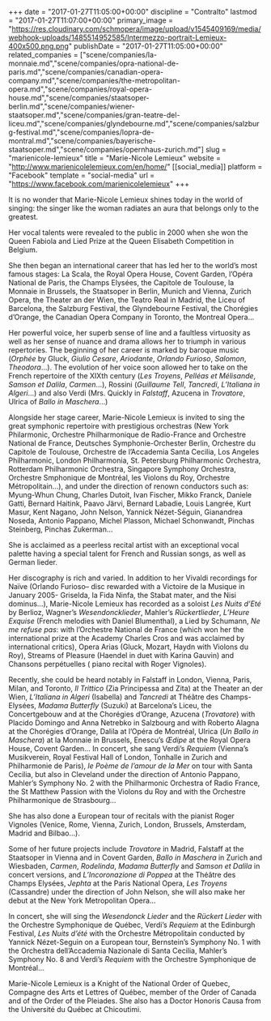 +++
date = "2017-01-27T11:05:00+00:00"
discipline = "Contralto"
lastmod = "2017-01-27T11:07:00+00:00"
primary_image = "https://res.cloudinary.com/schmopera/image/upload/v1545409169/media/webhook-uploads/1485514952585/Intermezzo-portrait-Lemieux-400x500.png.png"
publishDate = "2017-01-27T11:05:00+00:00"
related_companies = ["scene/companies/la-monnaie.md","scene/companies/opra-national-de-paris.md","scene/companies/canadian-opera-company.md","scene/companies/the-metropolitan-opera.md","scene/companies/royal-opera-house.md","scene/companies/staatsoper-berlin.md","scene/companies/wiener-staatsoper.md","scene/companies/gran-teatre-del-liceu.md","scene/companies/glyndebourne.md","scene/companies/salzburg-festival.md","scene/companies/lopra-de-montral.md","scene/companies/bayerische-staatsoper.md","scene/companies/opernhaus-zurich.md"]
slug = "marienicole-lemieux"
title = "Marie-Nicole Lemieux"
website = "http://www.marienicolelemieux.com/en/home/"
[[social_media]]
platform = "Facebook"
template = "social-media"
url = "https://www.facebook.com/marienicolelemieux"
+++

It is no wonder that Marie-Nicole Lemieux shines today in the world of singing: the singer like the woman radiates an aura that belongs only to the greatest.

Her vocal talents were revealed to the public in 2000 when she won the Queen Fabiola and Lied Prize at the Queen Elisabeth Competition in Belgium.

She then began an international career that has led her to the world’s most famous stages: La Scala, the Royal Opera House, Covent Garden, l’Opéra National de Paris, the Champs Elysées, the Capitole de Toulouse, la Monnaie in Brussels, the Staatsoper in Berlin, Munich and Vienna, Zurich Opera, the Theater an der Wien, the Teatro Real in Madrid, the Liceu of Barcelona, the Salzburg Festival, the Glyndebourne Festival, the Chorégies d’Orange, the Canadian Opera Company in Toronto, the Montreal Opera…

Her powerful voice, her superb sense of line and a faultless virtuosity as well as her sense of nuance and drama allows her to triumph in various repertories. The beginning of her career is marked by baroque music (*Orphée* by Gluck, *Giulio Cesare*, *Ariodante*, *Orlando Furioso*, *Salomon*, *Theodora*…). The evolution of her voice soon allowed her to take on the French repertoire of the XIXth century (*Les Troyens*, *Pelléas et Mélisande*, *Samson et Dalila*, *Carmen*…), Rossini (*Guillaume Tell*, *Tancredi*, *L’Italiana in Algeri*…) and also Verdi (Mrs. Quickly in *Falstaff*, Azucena in *Trovatore*, Ulrica of *Ballo in Maschera*…)

Alongside her stage career, Marie-Nicole Lemieux is invited to sing the great symphonic repertoire with prestigious orchestras (New York Philarmonic, Orchestre Philharmonique de Radio-France and Orchestre National de France, Deutsches Symphonie-Orchester Berlin, Orchestre du Capitole de Toulouse, Orchestre de l’Accademia Santa Cecilia, Los Angeles Philharmonic, London Philharmonia, St. Petersburg Philharmonic Orchestra, Rotterdam Philharmonic Orchestra, Singapore Symphony Orchestra, Orchestre Smphonique de Montréal, les Violons du Roy, Orchestre Métropolitain…), and under the direction of renown conductors such as: Myung-Whun Chung, Charles Dutoit, Ivan Fischer, Mikko Franck, Daniele Gatti, Bernard Haitink, Paavo Järvi, Bernard Labadie, Louis Langrée, Kurt Masur, Kent Nagano, John Nelson, Yannick Nézet-Séguin, Gianandrea Noseda, Antonio Pappano, Michel Plasson, Michael Schonwandt, Pinchas Steinberg, Pinchas Zukerman…

She is acclaimed as a peerless recital artist with an exceptional vocal palette having a special talent for French and Russian songs, as well as German lieder.

Her discography is rich and varied. In addition to her Vivaldi recordings for Naïve (Orlando Furioso– disc rewarded with a Victoire de la Musique in January 2005- Griselda, la Fida Ninfa, the Stabat mater, and the Nisi dominus…), Marie-Nicole Lemieux has recorded as a soloist *Les Nuits d’Eté* by Berlioz, Wagner’s *Wesendoncklieder*, Mahler’s *Rückertlieder*, *L’Heure Exquise* (French melodies with Daniel Blumenthal), a Lied by Schumann, *Ne me refuse pas*: with l’Orchestre National de France (which won her the international prize at the Academy Charles Cros and was acclaimed by international critics), Opera Arias (Gluck, Mozart, Haydn with Violons du Roy), Streams of Pleasure (Haendel in duet with Karina Gauvin) and Chansons perpétuelles ( piano recital with Roger Vignoles).

Recently, she could be heard notably in Falstaff in London, Vienna, Paris, Milan, and Toronto, *Il Trittico* (Zia Principessa and Zita) at the Theater an der Wien, *L’Italiana in Algeri* (Isabella) and *Tancredi* at Théâtre des Champs-Elysées, *Madama Butterfly* (Suzuki) at Barcelona’s Liceu, the Concertgebouw and at the Chorégies d’Orange, Azucena (*Trovatore*) with Placido Domingo and Anna Netrebko in Salzbourg and with Roberto Alagna at the Chorégies d’Orange, Dalila at l’Opéra de Montréal, Ulrica (*Un Ballo in Maschera*) at la Monnaie in Brussels, Enescu’s *Œdipe* at the Royal Opera House, Covent Garden… In concert, she sang Verdi’s *Requiem* (Vienna’s Musikverein, Royal Festival Hall of London, Tonhalle in Zurich and Philharmonie de Paris), *le Poème de l’amour de la Mer* on tour with Santa Cecilia, but also in Cleveland under the direction of Antonio Pappano, Mahler’s Symphony No. 2 with the Philharmonic Orchestra of Radio France, the St Matthew Passion with the Violons du Roy and with the Orchestre Philharmonique de Strasbourg…

She has also done a European tour of recitals with the pianist Roger Vignoles (Venice, Rome, Vienna, Zurich, London, Brussels, Amsterdam, Madrid and Bilbao…).

Some of her future projects include *Trovatore* in Madrid, Falstaff at the Staatsoper in Vienna and in Covent Garden, *Ballo in Maschera* in Zurich and Wiesbaden, *Carmen*, *Rodelinda*, *Madama Butterfly* and *Samson et Dalila* in concert versions, and *L’Incoronazione di Poppea* at the Théâtre des Champs Elysées, *Jephta* at the Paris National Opera, *Les Troyens* (Cassandre) under the direction of John Nelson, she will also make her debut at the New York Metropolitan Opera…

In concert, she will sing the *Wesendonck Lieder* and the *Rückert Lieder* with the Orchestre Symphonique de Québec, Verdi’s *Requiem* at the Edinburgh Festival, *Les Nuits d’été* with the Orchestre Métropolitain conducted by Yannick Nézet-Seguin on a European tour, Bernstein’s Symphony No. 1 with the Orchestra dell’Accademia Nazionale di Santa Cecilia, Mahler’s Symphony No. 8 and Verdi’s *Requiem* with the Orchestre Symphonique de Montréal…

Marie-Nicole Lemieux is a Knight of the National Order of Quebec, Compagne des Arts et Lettres of Québec, member of the Order of Canada and of the Order of the Pleiades. She also has a Doctor Honoris Causa from the Université du Québec at Chicoutimi.
